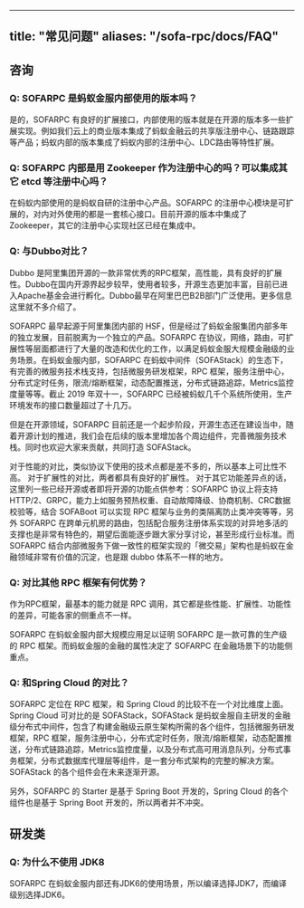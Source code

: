 
---
title: "常见问题"
aliases: "/sofa-rpc/docs/FAQ"
---

## 咨询
### Q: SOFARPC 是蚂蚁金服内部使用的版本吗？
是的，SOFARPC 有良好的扩展接口，内部使用的版本就是在开源的版本多一些扩展实现。例如我们云上的商业版本集成了蚂蚁金融云的共享版注册中心、链路跟踪等产品；蚂蚁内部的版本集成了蚂蚁内部的注册中心、LDC路由等特性扩展。


### Q: SOFARPC 内部是用 Zookeeper 作为注册中心的吗？可以集成其它 etcd 等注册中心吗？
在蚂蚁内部使用的是蚂蚁自研的注册中心产品。SOFARPC 的注册中心模块是可扩展的，对内对外使用的都是一套核心接口。目前开源的版本中集成了 Zookeeper，其它的注册中心实现社区已经在集成中。

### Q: 与Dubbo对比？
Dubbo 是阿里集团开源的一款非常优秀的RPC框架，高性能，具有良好的扩展性。Dubbo在国内开源界起步较早，使用者较多，开源生态更加丰富，目前已进入Apache基金会进行孵化。Dubbo最早在阿里巴巴B2B部门广泛使用。更多信息这里就不多介绍了。

SOFARPC 最早起源于阿里集团内部的 HSF，但是经过了蚂蚁金服集团内部多年的独立发展，目前脱离为一个独立的产品。SOFARPC 在协议，网络，路由，可扩展性等层面都进行了大量的改造和优化的工作，以满足蚂蚁金服大规模金融级的业务场景。在蚂蚁金服内部，SOFARPC 在蚂蚁中间件（SOFAStack）的生态下，有完善的微服务技术栈支持，包括微服务研发框架，RPC 框架，服务注册中心，分布式定时任务，限流/熔断框架，动态配置推送，分布式链路追踪，Metrics监控度量等等。截止 2019 年双十一，SOFARPC 已经被蚂蚁几千个系统所使用，生产环境发布的接口数量超过了十几万。

但是在开源领域，SOFARPC 目前还是一个起步阶段，开源生态还在建设当中，随着开源计划的推进，我们会在后续的版本里增加各个周边组件，完善微服务技术栈。同时也欢迎大家来贡献，共同打造 SOFAStack。

对于性能的对比，类似协议下使用的技术点都是差不多的，所以基本上可比性不高。
对于扩展性的对比，两者都具有良好的扩展性。
对于其它功能差异点的话，这里列一些已经开源或者即将开源的功能点供参考：SOFARPC 协议上将支持 HTTP/2、GRPC，能力上如服务预热权重、自动故障降级、协商机制、CRC数据校验等，结合 SOFABoot 可以实现 RPC 框架与业务的类隔离防止类冲突等等，另外 SOFARPC 在跨单元机房的路由，包括配合服务注册体系实现的对异地多活的支撑也是非常有特色的，期望后面能逐步跟大家分享讨论，甚至形成行业标准。而 SOFARPC 结合内部微服务下做一致性的框架实现的「微交易」架构也是蚂蚁在金融领域非常有价值的沉淀，也是跟 dubbo 体系不一样的地方。

### Q: 对比其他 RPC 框架有何优势？
作为RPC框架，最基本的能力就是 RPC 调用，其它都是些性能、扩展性、功能性的差异，可能各家的侧重点不一样。

SOFARPC 在蚂蚁金服内部大规模应用足以证明 SOFARPC 是一款可靠的生产级的 RPC 框架。而蚂蚁金服的金融的属性决定了 SOFARPC 在金融场景下的功能侧重点。

### Q: 和Spring Cloud 的对比？
SOFARPC 定位在 RPC 框架，和 Spring Cloud 的比较不在一个对比维度上面。 Spring Cloud 可对比的是 SOFAStack，SOFAStack 是蚂蚁金服自主研发的金融级分布式中间件，包含了构建金融级云原生架构所需的各个组件，包括微服务研发框架，RPC 框架，服务注册中心，分布式定时任务，限流/熔断框架，动态配置推送，分布式链路追踪，Metrics监控度量，以及分布式高可用消息队列，分布式事务框架，分布式数据库代理层等组件，是一套分布式架构的完整的解决方案。SOFAStack 的各个组件会在未来逐渐开源。

另外，SOFARPC 的 Starter 是基于 Spring Boot 开发的，Spring Cloud 的各个组件也是基于 Spring Boot 开发的，所以两者并不冲突。

## 研发类
### Q: 为什么不使用 JDK8
SOFARPC 在蚂蚁金服内部还有JDK6的使用场景，所以编译选择JDK7，而编译级别选择JDK6。
